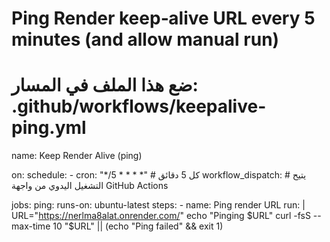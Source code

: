 # Ping Render keep‑alive URL every 5 minutes (and allow manual run)
# ضع هذا الملف في المسار: .github/workflows/keepalive-ping.yml
name: Keep Render Alive (ping)

on:
  schedule:
    - cron: "*/5 * * * *"   # كل 5 دقائق
  workflow_dispatch:        # يتيح التشغيل اليدوي من واجهة GitHub Actions

jobs:
  ping:
    runs-on: ubuntu-latest
    steps:
      - name: Ping render URL
        run: |
          URL="https://nerlma8alat.onrender.com/"
          echo "Pinging $URL"
          curl -fsS --max-time 10 "$URL" || (echo "Ping failed" && exit 1)

